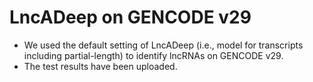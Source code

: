 # LncADeep on GENCODE v29
* We used the default setting of LncADeep (i.e., model for transcripts including partial-length) to identify lncRNAs on GENCODE v29. 
* The test results have been uploaded.
